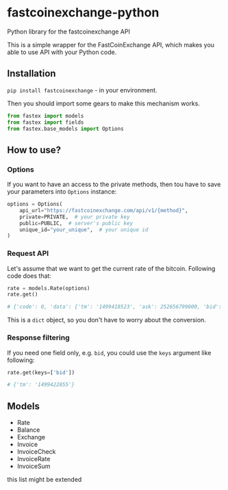 # fastcoinexchange-python
Python library for the fastcoinexchange API

This is a simple wrapper for the FastCoinExchange API, which makes you able to use API with your Python code.

## Installation
`pip install fastcoinexchange` - in your environment.

Then you should import some gears to make this mechanism works.

```python
from fastex import models
from fastex import fields
from fastex.base_models import Options
```

## How to use?

### Options

If you want to have an access to the private methods, then tou have to save your parameters into `Options` instance:

```python
options = Options(
    api_url="https://fastcoinexchange.com/api/v1/{method}",
    private=PRIVATE,  # your private key
    public=PUBLIC,  # server's public key
    unique_id="your_unique",  # your unique id
)
```

### Request API

Let's assume that we want to get the current rate of the bitcoin.
Following code does that:

```python
rate = models.Rate(options)
rate.get()

# {'code': 0, 'data': {'tm': '1499418523', 'ask': 252656799000, 'bid': 249463614000}}
```
This is a `dict` object, so you don't have to worry about the conversion.

### Response filtering

If you need one field only, e.g. `bid`, you could use the `keys` argument like following:
```python
rate.get(keys=['bid'])

# {'tm': '1499422855'}
```

## Models
* Rate
* Balance
* Exchange
* Invoice
* InvoiceCheck
* InvoiceRate
* InvoiceSum

this list might be extended
